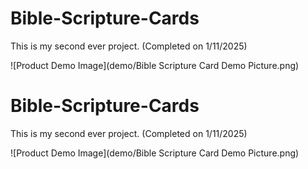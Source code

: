 # Bible-Scripture-Cards

This is my second ever project. (Completed on 1/11/2025)

![Product Demo Image](demo/Bible Scripture Card Demo Picture.png)

# Bible-Scripture-Cards

This is my second ever project. (Completed on 1/11/2025)

![Product Demo Image](demo/Bible Scripture Card Demo Picture.png)
